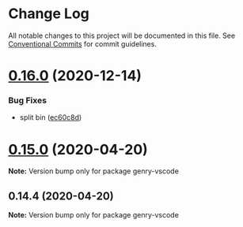 # Change Log

All notable changes to this project will be documented in this file.
See [Conventional Commits](https://conventionalcommits.org) for commit guidelines.

# [0.16.0](https://github.com/KrickRay/genry/compare/v0.15.0...v0.16.0) (2020-12-14)


### Bug Fixes

* split bin ([ec60c8d](https://github.com/KrickRay/genry/commit/ec60c8d4dd90da1ac9d2e798ad19a9ecd53373c0))





# [0.15.0](https://github.com/KrickRay/genry/compare/v0.14.4...v0.15.0) (2020-04-20)

**Note:** Version bump only for package genry-vscode





## 0.14.4 (2020-04-20)

**Note:** Version bump only for package genry-vscode
